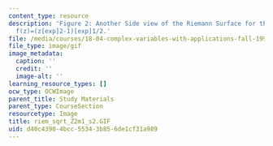 ```yaml
---
content_type: resource
description: 'Figure 2: Another Side view of the Riemann Surface for the function
  f(z)=(z[exp]2-1)[exp]1/2.'
file: /media/courses/18-04-complex-variables-with-applications-fall-1999/d40c43904bcc55343b856de1cf31a989_riem_sqrt_Z2m1_s2.GIF
file_type: image/gif
image_metadata:
  caption: ''
  credit: ''
  image-alt: ''
learning_resource_types: []
ocw_type: OCWImage
parent_title: Study Materials
parent_type: CourseSection
resourcetype: Image
title: riem_sqrt_Z2m1_s2.GIF
uid: d40c4390-4bcc-5534-3b85-6de1cf31a989
---
```

